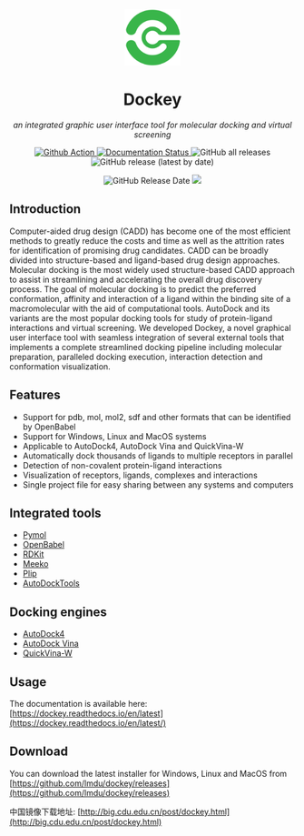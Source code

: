 <p align="center" width="100%">
    <img src="src/icons/logo.svg" width="100">
</p>
<h1 align="center">Dockey</h1>
<p align="center">
    <em>an integrated graphic user interface tool for molecular docking and virtual screening</em>
</p>
<p align="center" width="100%">
    <a href="https://github.com/lmdu/dockey/actions/workflows/build.yml">
        <img src="https://github.com/lmdu/dockey/actions/workflows/build.yml/badge.svg" alt="Github Action">
    </a>
    <a href='https://dockey.readthedocs.io/en/latest/?badge=latest'>
        <img src='https://readthedocs.org/projects/dockey/badge/?version=latest' alt='Documentation Status'>
    </a>
    <img alt="GitHub all releases" src="https://img.shields.io/github/downloads/lmdu/dockey/total">
    <img alt="GitHub release (latest by date)" src="https://img.shields.io/github/v/release/lmdu/dockey">
</p>
<p align="center" width="100%">
    <img alt="GitHub Release Date" src="https://img.shields.io/github/release-date/lmdu/dockey">
    <a href="https://www.codacy.com/gh/lmdu/dockey/dashboard?utm_source=github.com&amp;utm_medium=referral&amp;utm_content=lmdu/dockey&amp;utm_campaign=Badge_Grade">
        <img src="https://app.codacy.com/project/badge/Grade/fc2d54d862f043bfa5ed1bbe34175036"/>
    </a>
</p>

## Introduction

Computer-aided drug design (CADD) has become one of the most efficient methods to greatly reduce the costs and time as well as the attrition rates for identification of promising drug candidates. CADD can be broadly divided into structure-based and ligand-based drug design approaches. Molecular docking is the most widely used structure-based CADD approach to assist in streamlining and accelerating the overall drug discovery process. The goal of molecular docking is to predict the preferred conformation, affinity and interaction of a ligand within the binding site of a macromolecular with the aid of computational tools. AutoDock and its variants are the most popular docking tools for study of protein-ligand interactions and virtual screening. We developed Dockey, a novel graphical user interface tool with seamless integration of several external tools that implements a complete streamlined docking pipeline including molecular preparation, paralleled docking execution, interaction detection and conformation visualization.

## Features

- Support for pdb, mol, mol2, sdf and other formats that can be identified by OpenBabel
- Support for Windows, Linux and MacOS systems
- Applicable to AutoDock4, AutoDock Vina and QuickVina-W
- Automatically dock thousands of ligands to multiple receptors in parallel
- Detection of non-covalent protein-ligand interactions
- Visualization of receptors, ligands, complexes and interactions
- Single project file for easy sharing between any systems and computers

## Integrated tools

- [Pymol](https://pymol.org)
- [OpenBabel](http://openbabel.org)
- [RDKit](https://www.rdkit.org)
- [Meeko](https://github.com/forlilab/Meeko)
- [Plip](https://github.com/pharmai/plip)
- [AutoDockTools](https://github.com/lmdu/AutoDockTools_py3)

## Docking engines

- [AutoDock4](https://autodock.scripps.edu)
- [AutoDock Vina](https://github.com/ccsb-scripps/AutoDock-Vina)
- [QuickVina-W](https://qvina.github.io/)

## Usage

The documentation is available here: [https://dockey.readthedocs.io/en/latest](https://dockey.readthedocs.io/en/latest/)

## Download

You can download the latest installer for Windows, Linux and MacOS from [https://github.com/lmdu/dockey/releases](https://github.com/lmdu/dockey/releases)

中国镜像下载地址: [http://big.cdu.edu.cn/post/dockey.html](http://big.cdu.edu.cn/post/dockey.html)
